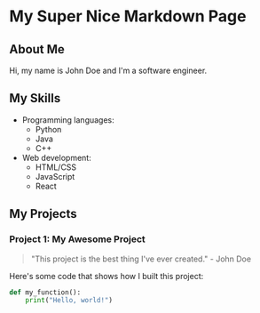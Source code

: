 # My Super Nice Markdown Page



<link rel="stylesheet" type="text/css" href="style.css">



## About Me

Hi, my name is John Doe and I'm a software engineer.

## My Skills

- Programming languages: 
  - Python
  - Java
  - C++
- Web development:
  - HTML/CSS
  - JavaScript
  - React

## My Projects

### Project 1: My Awesome Project

> "This project is the best thing I've ever created." - John Doe

<!-- ![Project screenshot](./images/project-screenshot.png "Project screenshot") -->

Here's some code that shows how I built this project:

```python
def my_function():
    print("Hello, world!")
```
    

<script src="script.js"></script>

